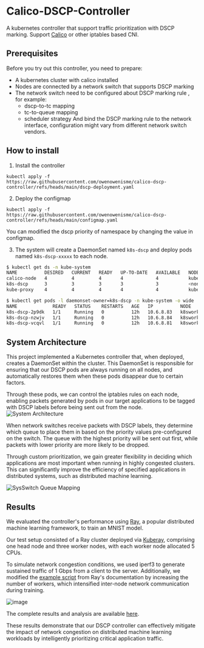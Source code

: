 # Calico-DSCP-Controller
A kubernetes controller that support traffic prioritization with DSCP marking.
Support [Calico](https://github.com/projectcalico/calico) or other iptables based CNI.

## Prerequisites

Before you try out this controller, you need to prepare:
- A kubernetes cluster with calico installed
- Nodes are connected by a network switch that supports DSCP marking
- The network switch need to be configured about DSCP marking rule , for example:
  - dscp-to-tc mapping
  - tc-to-queue mapping
  - scheduler strategy
  And bind the DSCP marking rule to the network interface, configuration might vary from different network switch vendors.

## How to install

1. Install the controller

```
kubectl apply -f https://raw.githubusercontent.com/owenowenisme/calico-dscp-controller/refs/heads/main/dscp-deployment.yaml
```

2. Deploy the configmap 
```
kubectl apply -f https://raw.githubusercontent.com/owenowenisme/calico-dscp-controller/refs/heads/main/configmap.yaml
```
You can modified the dscp priority of namespace by changing the value in configmap.

3. The system will create a DaemonSet named `k8s-dscp` and deploy pods named `k8s-dscp-xxxxx` to each node.

```bash
$ kubectl get ds -n kube-system
NAME          DESIRED   CURRENT   READY   UP-TO-DATE   AVAILABLE   NODE SELECTOR            AGE
calico-node   4         4         4       4            4           kubernetes.io/os=linux   3d18h
k8s-dscp      3         3         3       3            3           <none>                   12h
kube-proxy    4         4         4       4            4           kubernetes.io/os=linux   3d18h
```

```bash
$ kubectl get pods -l daemonset-owner=k8s-dscp -n kube-system -o wide
NAME             READY   STATUS    RESTARTS   AGE   IP          NODE                   
k8s-dscp-2p9dk   1/1     Running   0          12h   10.6.8.83   k8sworker2.example.net  
k8s-dscp-nzwjv   1/1     Running   0          12h   10.6.8.84   k8sworker3.example.net   
k8s-dscp-vcqvl   1/1     Running   0          12h   10.6.8.81   k8sworker1.example.net  
```

## System Architecture
This project implemented a Kubernetes controller that, when deployed, creates a DaemonSet within the cluster. This DaemonSet is responsible for ensuring that our DSCP pods are always running on all nodes, and automatically restores them when these pods disappear due to certain factors.

Through these pods, we can control the iptables rules on each node, enabling packets generated by pods in our target applications to be tagged with DSCP labels before being sent out from the node.
![System Architecture](https://github.com/user-attachments/assets/a46c1f5e-1c5c-4d1c-a58e-00409c16df22)

When network switches receive packets with DSCP labels, they determine which queue to place them in based on the priority values pre-configured on the switch. The queue with the highest priority will be sent out first, while packets with lower priority are more likely to be dropped.

Through custom prioritization, we gain greater flexibility in deciding which applications are most important when running in highly congested clusters. This can significantly improve the efficiency of specified applications in distributed systems, such as distributed machine learning.


![SysSwitch Queue Mapping](https://github.com/user-attachments/assets/03b241eb-bf47-459f-9370-8fc2b3acf144)

## Results

We evaluated the controller's performance using [Ray](https://github.com/ray-project/ray), a popular distributed machine learning framework, to train an MNIST model.

Our test setup consisted of a Ray cluster deployed via [Kuberay](https://github.com/ray-project/kuberay), comprising one head node and three worker nodes, with each worker node allocated 5 CPUs. 

To simulate network congestion conditions, we used iperf3 to generate sustained traffic of 1 Gbps from a client to the server. Additionally, we modified the [example script](https://github.com/owenowenisme/calico-dscp-controller/blob/main/ray/ray_train_pytorch_mnist.py) from Ray's documentation by increasing the number of workers, which intensified inter-node network communication during training.


![image](https://github.com/user-attachments/assets/278fde55-a48f-4c7c-a84b-8f7937c54e1d)


The complete results and analysis are available [here](https://github.com/owenowenisme/calico-dscp-controller/tree/main/ray/result).

These results demonstrate that our DSCP controller can effectively mitigate the impact of network congestion on distributed machine learning workloads by intelligently prioritizing critical application traffic.


